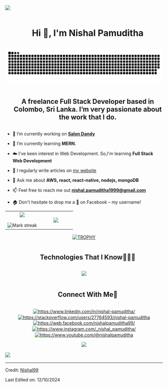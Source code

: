 
<!--horizontal divider(gradiant)-->
<img src="https://user-images.githubusercontent.com/73097560/115834477-dbab4500-a447-11eb-908a-139a6edaec5c.gif">

<!--h1 without bottom border-->
<div id="user-content-toc">
  <ul align="center">
    <summary><h1 style="display: inline-block">Hi 👋, I'm Nishal Pamuditha</h1></summary>
  </ul>
</div>


<!--- snake -->
<div align="center">
  <img  src="https://github.com/1999AZZAR/1999AZZAR/blob/readme/resources/img/grid-snake.svg"
       alt="snake" /></a>
</div>


<!--h2 without bottom border-->
<div id="user-content-toc">
  <ul align="center">
    <summary><h2 style="display: inline-block">A freelance Full Stack Developer based in Colombo, Sri Lanka. I’m very passionate about the work that I do.</h2></summary>
  </ul>
</div>


<!--Intro start-->
- 🔭 I’m currently working on <b><a href="https://www.salondandy.com" target="_blank">Salon Dandy</a></b>

- 🌱 I’m currently learning **MERN.**

- ☁️ I've keen interest in Web Development. So,I'm learning **Full Stack Web Development**

- 📝 I regularly write articles on [my website]([https://Nishal99.hashnode.dev/](https://nishal99.github.io/myPortfolio/))

- 💬 Ask me about **AWS, react, react-native, nodejs, mongoDB**

- 📫 Feel free to reach me out **nishal.pamuditha1999@gmail.com**

- 🏠 Don't hesitate to drop me a **👋** on Facebook –  []([https://discordapp.com/users/957722095381540874](https://www.facebook.com/https://web.facebook.com/nishalpamuditha99/)) my username!
<!--Intro end-->



<!--- stats & Trophy (start) -->
<p align="center">
  <!--- stats (start) -->
<table align="center">
<tr border="none">
<td width="50%" align="center">
  
  <img  align="center"  src="https://github-readme-stats.vercel.app/api?username=Nishal99&theme=dark&show_icons=true&count_private=true" />
  <br></br>
  <img  title="🔥 Get streak stats for your profile at git.io/streak-stats" alt="Mark streak" src="https://github-readme-streak-stats.herokuapp.com/?user=Nishal99&theme=dark&hide_border=false" /> 
</td>

<td width="50%" align="center">

  <img  align="center"  src="https://github-readme-stats.anuraghazra1.vercel.app/api/top-langs/?username=Nishal99&theme=dark&hide_border=false&no-bg=true&no-frame=true&langs_count=10"/>
  
  </td>
</tr>
</table>
<!--- stats (end) -->

<!--- trophy (start) -->
<div align=center>
  <a href="https://github.com/ryo-ma/github-profile-trophy" title="Go to Source">
      <img align="center" width=84% src="https://github-profile-trophy.vercel.app/?username=Nishal99&theme=radical&row=1&column=7&margin-h=15&margin-w=5&no-bg=true" alt="TROPHY" />
    </a>
</div>
<!--- trophy (start) -->


</p>        
<!--- stats (end) -->


<!--h1 without bottom border-->
<div id="user-content-toc">
  <ul align="center">
    <summary><h2 style="display: inline-block">Technologies That I Know👨🏻‍💻</h2></summary>
  </ul>
</div>
<!--tech stack icons-->
<p align="center">
  <a href="https://skillicons.dev">
    <img src="https://skillicons.dev/icons?i=git,aws,cpp,css,discord,,express,figma,firebase,github,html,js,materialui,mongodb,mysql,nextjs,nodejs,py,react,redux,tailwind,ts,vscode,kubernetes&perline=14" />
  </a>
</p>


<!-- Connect with me -->
<!--h2 without bottom border-->
<div id="user-content-toc">
  <ul align="center">
    <summary><h2 style="display: inline-block">Connect With Me🤝</h2></summary>
  </ul>
</div>

<!--icons and links-->
<p align="center">
<a href="https://www.linkedin.com/in/nishal-pamuditha/" target="blank"><img align="center" src="https://raw.githubusercontent.com/rahuldkjain/github-profile-readme-generator/master/src/images/icons/Social/linked-in-alt.svg" alt="https://www.linkedin.com/in/nishal-pamuditha/" height="30" width="40" /></a>
<a href="https://stackoverflow.com/users/27764593/nishal-pamuditha" target="blank"><img align="center" src="https://raw.githubusercontent.com/rahuldkjain/github-profile-readme-generator/master/src/images/icons/Social/stack-overflow.svg" alt="https://stackoverflow.com/users/27764593/nishal-pamuditha" height="30" width="40" /></a>
<a href="https://web.facebook.com/nishalpamuditha99/" target="blank"><img align="center" src="https://raw.githubusercontent.com/rahuldkjain/github-profile-readme-generator/master/src/images/icons/Social/facebook.svg" alt="https://web.facebook.com/nishalpamuditha99/" height="30" width="40" /></a>
<a href="https://www.instagram.com/_nishal_pamuditha/" target="blank"><img align="center" src="https://raw.githubusercontent.com/rahuldkjain/github-profile-readme-generator/master/src/images/icons/Social/instagram.svg" alt="https://www.instagram.com/_nishal_pamuditha/" height="30" width="40" /></a>
<a href="https://www.youtube.com/@nishalpamuditha" target="blank"><img align="center" src="https://raw.githubusercontent.com/rahuldkjain/github-profile-readme-generator/master/src/images/icons/Social/youtube.svg" alt="https://www.youtube.com/@nishalpamuditha" height="30" width="40" /></a>
</p>


<!--profile visit count-->
<div align="center">
  
[![](https://visitcount.itsvg.in/api?id=Nishal99&icon=3&color=6)](https://visitcount.itsvg.in)
  
</div>


<!--horizontal divider(gradiant)-->
<img src="https://user-images.githubusercontent.com/73097560/115834477-dbab4500-a447-11eb-908a-139a6edaec5c.gif">

----------------------------------------------------------------------
Credit: [Nishal99](https://github.com/Nishal99)

Last Edited on: 12/10/2024
